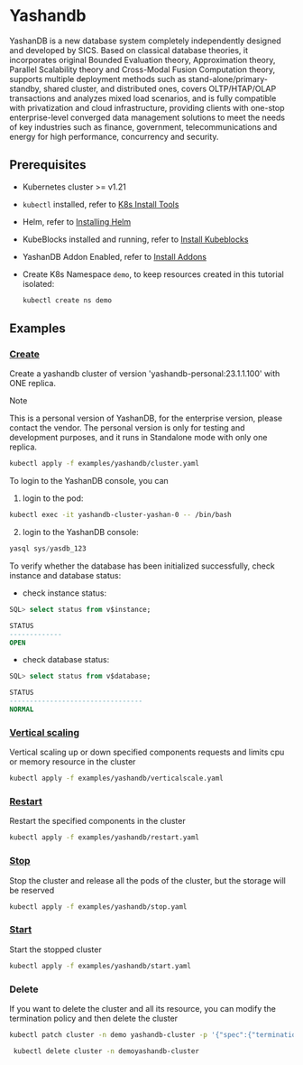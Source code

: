 # Yashandb

YashanDB is a new database system completely independently designed and developed by SICS. Based on classical database theories, it incorporates original Bounded Evaluation theory, Approximation theory, Parallel Scalability theory and Cross-Modal Fusion Computation theory, supports multiple deployment methods such as stand-alone/primary-standby, shared cluster, and distributed ones, covers OLTP/HTAP/OLAP transactions and analyzes mixed load scenarios, and is fully compatible with privatization and cloud infrastructure, providing clients with one-stop enterprise-level converged data management solutions to meet the needs of key industries such as finance, government, telecommunications and energy for high performance, concurrency and security.

## Prerequisites

- Kubernetes cluster >= v1.21
- `kubectl` installed, refer to [K8s Install Tools](https://kubernetes.io/docs/tasks/tools/)
- Helm, refer to [Installing Helm](https://helm.sh/docs/intro/install/)
- KubeBlocks installed and running, refer to [Install Kubeblocks](../docs/prerequisites.md)
- YashanDB Addon Enabled, refer to [Install Addons](../docs/install-addon.md)
- Create K8s Namespace `demo`, to keep resources created in this tutorial isolated:

  ```bash
  kubectl create ns demo
  ```

## Examples

### [Create](cluster.yaml)

Create a yashandb cluster of version 'yashandb-personal:23.1.1.100' with ONE replica.

> [!NOTE]
> This is a personal version of YashanDB, for the enterprise version, please contact the vendor.
> The personal version is only for testing and development purposes, and it runs in Standalone mode with only one replica.

```bash
kubectl apply -f examples/yashandb/cluster.yaml
```

To login to the YashanDB console, you can

1. login to the pod:

```bash
kubectl exec -it yashandb-cluster-yashan-0 -- /bin/bash
```

2. login to the YashanDB console:

```sql
yasql sys/yasdb_123
```

To verify whether the database has been initialized successfully, check instance and database status:

- check instance status:

```sql
SQL> select status from v$instance;

STATUS
-------------
OPEN
```

- check database status:

```sql
SQL> select status from v$database;

STATUS
---------------------------------
NORMAL
```

### [Vertical scaling](verticalscale.yaml)

Vertical scaling up or down specified components requests and limits cpu or memory resource in the cluster

```bash
kubectl apply -f examples/yashandb/verticalscale.yaml
```

### [Restart](restart.yaml)

Restart the specified components in the cluster

```bash
kubectl apply -f examples/yashandb/restart.yaml
```

### [Stop](stop.yaml)

Stop the cluster and release all the pods of the cluster, but the storage will be reserved

```bash
kubectl apply -f examples/yashandb/stop.yaml
```

### [Start](start.yaml)

Start the stopped cluster

```bash
kubectl apply -f examples/yashandb/start.yaml
```

### Delete

If you want to delete the cluster and all its resource, you can modify the termination policy and then delete the cluster

```bash
kubectl patch cluster -n demo yashandb-cluster -p '{"spec":{"terminationPolicy":"WipeOut"}}' --type="merge"

 kubectl delete cluster -n demoyashandb-cluster
```
